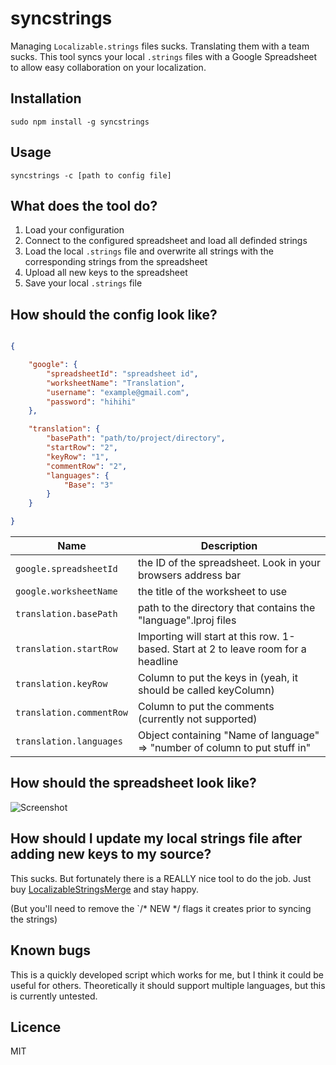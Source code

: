 # syncstrings

Managing `Localizable.strings` files sucks. Translating them with a team sucks. This tool syncs your local `.strings` files with a Google Spreadsheet to allow easy collaboration on your localization.

## Installation

`sudo npm install -g syncstrings`

## Usage

`syncstrings -c [path to config file]`

## What does the tool do?

1. Load your configuration
2. Connect to the configured spreadsheet and load all definded strings
3. Load the local `.strings` file and overwrite all strings with the corresponding strings from the spreadsheet
4. Upload all new keys to the spreadsheet
5. Save your local `.strings` file

## How should the config look like?

```json

{

    "google": {
        "spreadsheetId": "spreadsheet id",
        "worksheetName": "Translation",
        "username": "example@gmail.com",
        "password": "hihihi"
    },

    "translation": {
        "basePath": "path/to/project/directory",
        "startRow": "2",
        "keyRow": "1",
        "commentRow": "2",
        "languages": {
            "Base": "3"
        }
    }

}

```

| Name       | Description                                                              |
|------------|--------------------------------------------------------------------------|
| `google.spreadsheetId` | the ID of the spreadsheet. Look in your browsers address bar |
| `google.worksheetName` | the title of the worksheet to use |
| `translation.basePath` |  path to the directory that contains the "language".lproj files |
| `translation.startRow` | Importing will start at this row. 1-based. Start at 2 to leave room for a headline |
| `translation.keyRow` | Column to put the keys in (yeah, it should be called keyColumn) |
| `translation.commentRow` | Column to put the comments (currently not supported) |
| `translation.languages` | Object containing "Name of language" => "number of column to put stuff in" |

## How should the spreadsheet look like?

![Screenshot](https://s3-eu-west-1.amazonaws.com/knusperfiles/syncstrings.png)

## How should I update my local strings file after adding new keys to my source?

This sucks. But fortunately there is a REALLY nice tool to do the job. Just buy [LocalizableStringsMerge](http://www.delitestudio.com/app/localizable-strings-merge/) and stay happy.

(But you'll need to remove the `/* NEW */ flags it creates prior to syncing the strings)

## Known bugs

This is a quickly developed script which works for me, but I think it could be useful for others. Theoretically it should support multiple languages, but this is currently untested.

## Licence

MIT
